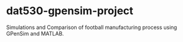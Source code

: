 # dat530-gpensim-project
Simulations and Comparison of football manufacturing process using GPenSim and MATLAB.
